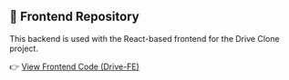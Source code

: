## 🔗 Frontend Repository

This backend is used with the React-based frontend for the Drive Clone project.

👉 [View Frontend Code (Drive-FE)](https://github.com/atharvajagtap112/Drive-FE)
